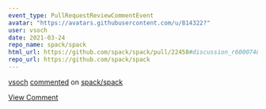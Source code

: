 ```yaml
---
event_type: PullRequestReviewCommentEvent
avatar: "https://avatars.githubusercontent.com/u/814322?"
user: vsoch
date: 2021-03-24
repo_name: spack/spack
html_url: https://github.com/spack/spack/pull/22458#discussion_r600074881
repo_url: https://github.com/spack/spack
---
```


<a href='https://github.com/vsoch' target='_blank'>vsoch</a> <a href='https://github.com/spack/spack/pull/22458#discussion_r600074881' target='_blank'>commented</a> on <a href='https://github.com/spack/spack' target='_blank'>spack/spack</a>

<a href='https://github.com/spack/spack/pull/22458#discussion_r600074881' target='_blank'>View Comment</a>